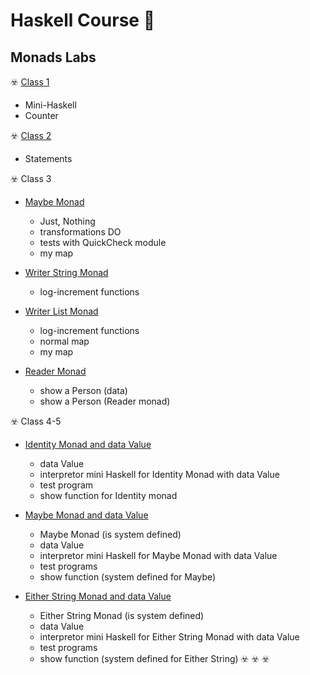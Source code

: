 # Haskell Course :crystal_ball:
## Monads Labs

:biohazard: [Class 1](https://github.com/DimaOanaTeodora/Haskell-Monads/blob/main/FLP1.hs)
   - Mini-Haskell
   - Counter
 
:biohazard: [Class 2](https://github.com/DimaOanaTeodora/Haskell-Monads/blob/main/FLP2.hs)
   - Statements
 
:biohazard: Class 3

  * [Maybe Monad](https://github.com/DimaOanaTeodora/Haskell-Monads/blob/main/FLP3mMaybe.hs)
  
      - Just, Nothing
      - transformations DO
      - tests with QuickCheck module
      - my map
      
  * [Writer String Monad](https://github.com/DimaOanaTeodora/Haskell-Monads/blob/main/FLP3mWriter.hs)
  
      - log-increment functions
      
  * [Writer List Monad](https://github.com/DimaOanaTeodora/Haskell-Monads/blob/main/FLP3mWriterL.hs)
  
      - log-increment functions
      - normal map
      - my map
      
  * [Reader Monad](https://github.com/DimaOanaTeodora/Haskell-Monads/blob/main/FLP3mReader.hs)
  
      - show a Person (data)
      - show a Person (Reader monad)
      
:biohazard: Class 4-5 
   * [Identity Monad and data Value](https://github.com/DimaOanaTeodora/Haskell-Monads/blob/main/FLP45mIdentity.hs)
   
      - data Value 
      - interpretor mini Haskell for Identity Monad with data Value
      - test program
      - show function for Identity monad
   * [Maybe Monad and data Value](https://github.com/DimaOanaTeodora/Haskell-Monads/blob/main/FLP45mMaybe.hs)
   
      - Maybe Monad (is system defined)
      - data Value
      - interpretor mini Haskell for Maybe Monad with data Value
      - test programs
      - show function (system defined for Maybe) 
   * [Either String Monad and data Value](https://github.com/DimaOanaTeodora/Haskell-Monads/blob/main/FLP45mEitherString.hs)
   
      - Either String Monad (is system defined)
      - data Value
      - interpretor mini Haskell for Either String Monad with data Value
      - test programs
      - show function (system defined for Either String) 
:biohazard: []()
:biohazard: []()
:biohazard: []()
